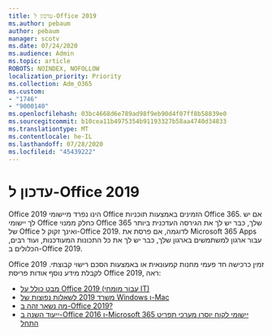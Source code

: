 ```yaml
---
title: עדכון ל-Office 2019
ms.author: pebaum
author: pebaum
manager: scotv
ms.date: 07/24/2020
ms.audience: Admin
ms.topic: article
ROBOTS: NOINDEX, NOFOLLOW
localization_priority: Priority
ms.collection: Adm_O365
ms.custom:
- "1746"
- "9000140"
ms.openlocfilehash: 03bc4668d6e789ad98f9eb90d4f07ff8b58839e0
ms.sourcegitcommit: b10cea11b4975354b91193327b58aa4740d34833
ms.translationtype: MT
ms.contentlocale: he-IL
ms.lasthandoff: 07/28/2020
ms.locfileid: "45439222"
---
```

# <a name="update-to-office-2019"></a>עדכון ל-Office 2019

Office 2019 הינו נפרד מיישומי Office הזמינים באמצעות תוכניות Office 365. אם יש לך יישומי Office כחלק ממנוי Office 365 שלך, כבר יש לך את הגירסה העדכנית ביותר של Office ואינך זקוק ל-Office 2019. לדוגמה, אם פרסת את Microsoft 365 Apps עבור ארגון למשתמשים בארגון שלך, כבר יש לך את כל התכונות המעודכנות, ועוד רבים, הכלולים ב-Office 2019.

Office 2019 זמין כרכישה חד פעמי מחנות קמעונאית או באמצעות הסכם רישוי קבוצתי. לקבלת מידע נוסף אודות פריסת Office 2019, ראה:  

- [מבט כולל על Office 2019 (עבור מומחי IT)](https://docs.microsoft.com/deployoffice/office2019/overview)  
- [משרד 2019 לשאלות נפוצות של Windows ו-Mac](https://support.microsoft.com/help/4133312)  
- [מה נשאר זהה ב-Office 2019?](https://docs.microsoft.com/deployoffice/office2019/overview#whats-stayed-the-same-in-office-2019)  
- [ייעוד השנה ב-Office 2016 ו-Microsoft 365 יישומי לקוח יוסרו מערכי תפריט התחל](https://support.office.com/article/8fe5e052-76d2-49de-af30-2e84ed3da907?wt.mc_id=Alchemy_ClientDIA)